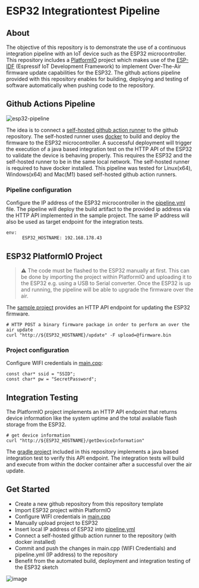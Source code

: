 # ESP32 Integrationtest Pipeline

## About
The objective of this repository is to demonstrate the use of a continuous integration pipeline with an IoT device such as the ESP32 microcontroller.
This repository includes a [PlatformIO](https://docs.platformio.org/en/latest/what-is-platformio.html) project which makes use of the [ESP-IDF](https://docs.espressif.com/projects/esp-idf/en/latest/esp32/api-reference/index.html) (Espressif IoT Development Framework) to implement Over-The-Air firmware update capabilities for the ESP32. The github actions pipeline provided with this repository enables for building, deploying and testing of software automatically when pushing code to the repository.


## Github Actions Pipeline  
![esp32-pipeline](https://user-images.githubusercontent.com/84862844/226271916-3ffa97bb-177d-41b4-a48e-3b291f5e7295.png)

The idea is to connect a [self-hosted github action runner](https://docs.github.com/en/actions/hosting-your-own-runners/about-self-hosted-runners) to the github repository. The self-hosted runner uses [docker](https://www.docker.com/get-started) to build and deploy the firmware to the ESP32 microcontroller. A successful deployment will trigger the execution of a java based integration test on the HTTP API of the ESP32 to validate the device is behaving properly. This requires the ESP32 and the self-hosted runner to be in the same local network. The self-hosted runner is required to have docker installed. This pipeline was tested for Linux(x64), Windows(x64) and Mac(M1) based self-hosted github action runners.

### Pipeline configuration
Configure the IP address of the ESP32 microcontroller in the [pipeline.yml](.github/workflows/pipeline.yml) file. The pipeline will deploy the build artifact to the provided ip address via the HTTP API implemented in the sample project. The same IP address will also be used as target endpoint for the integration tests.

```
env:
      ESP32_HOSTNAME: 192.168.178.43
```


## ESP32 PlatformIO Project
> :warning: The code must be flashed to the ESP32 manually at first. This can be done by importing the project within PlatformIO and uploading it to the ESP32 e.g. using a USB to Serial converter. Once the ESP32 is up and running, the pipeline will be able to upgrade the firmware over the air.

The [sample project](software/esp32) provides an HTTP API endpoint for updating the ESP32 firmware.
```
# HTTP POST a binary firmware package in order to perform an over the air update
curl "http://${ESP32_HOSTNAME}/update" -F upload=@firmware.bin
```

### Project configuration
Configure WIFI credentials in [main.cpp](software/esp32/src/main.cpp):
```
const char* ssid = "SSID";
const char* pw = "SecretPassword";
```
 
## Integration Testing
The PlatformIO project implements an HTTP API endpoint that returns device information like the system uptime and the total available flash storage from the ESP32.
```
# get device information
curl "http://${ESP32_HOSTNAME}/getDeviceInformation"
```
The [gradle project](software/integrationtests) included in this repository implements a java based integration test to verify this API endpoint. 
The integration tests will build and execute from within the docker container after a successful over the air update.

## Get Started
* Create a new github repository from this repository template
* Import ESP32 project within PlatformIO
* Configure WIFI credentials in [main.cpp](software/esp32/src/main.cpp)
* Manually upload project to ESP32
* Insert local IP address of ESP32 into [pipeline.yml](.github/workflows/pipeline.yml)
* Connect a self-hosted github action runner to the repository (with docker installed)
* Commit and push the changes in main.cpp (WIFI Credentials) and pipeline.yml (IP address) to the repository 
* Benefit from the automated build, deployment and integration testing of the ESP32 sketch

![image](https://user-images.githubusercontent.com/84862844/226272516-b6d2e69b-55d4-4e6d-aed5-5257ddcaa4bf.png)

